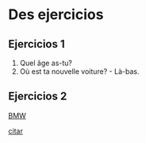 # Des ejercicios

## Ejercicios 1

1. Quel âge as-tu?
2. Où est ta nouvelle voiture? - Là-bas.

## Ejercicios 2

[BMW](https://autoidea.by/)

[citar](https://www.citroen.by/)

